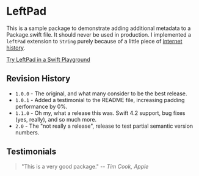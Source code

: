 # LeftPad

This is a sample package to demonstrate adding additional metadata to a Package.swift file. It should never be used in production. I implemented a `leftPad` extension to `String` purely because of a little piece of [internet history](https://qz.com/646467/how-one-programmer-broke-the-internet-by-deleting-a-tiny-piece-of-code/).

[Try LeftPad in a Swift Playground](https://staging.swiftpackageindex.com/try-in-a-playground?dependencies=daveverwer/LeftPad)

## Revision History

* `1.0.0` - The original, and what many consider to be the best release.
* `1.0.1` - Added a testimonial to the README file, increasing padding performance by 0%.
* `1.1.0` - Oh my, what a release this was. Swift 4.2 support, bug fixes (yes, really), and so much more.
* `2.0` - The "not really a release", release to test partial semantic version numbers.

## Testimonials

> "This is a very good package." -- *Tim Cook, Apple*
